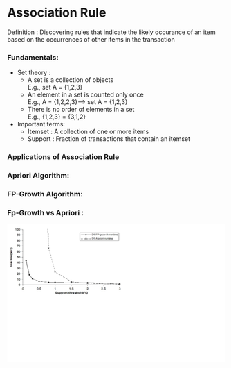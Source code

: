 # Association Rule  
Definition : Discovering rules that indicate the likely occurance of an item based on the occurrences of other items in the transaction  
### Fundamentals:  
- Set theory :  
    - A set is a collection of objects  
    E.g., set A = {1,2,3}  
    - An element in a set is counted only once  
    E.g., A = {1,2,2,3}--> set A = {1,2,3}  
    - There is no order of elements in a set  
    E.g., {1,2,3} = {3,1,2}  
- Important terms:  
    - Itemset : A collection of one or more items  
    - Support : Fraction of transactions that contain an itemset  
    
### Applications of Association Rule  
    
### Apriori Algorithm:  
  
### FP-Growth Algorithm:  
  
### Fp-Growth vs Apriori :  
![Scalability](/images/FP_Growth_vs_Apriori.jpg) 